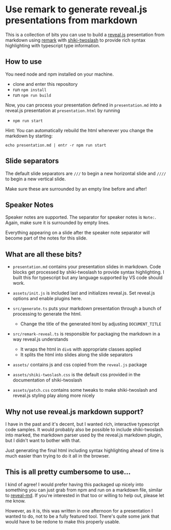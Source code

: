 # Use remark to generate reveal.js presentations from markdown

This is a collection of bits you can use to build a [reveal.js](https://revealjs.com/) presentation from markdown using [remark](https://github.com/remarkjs/remark/tree/main) with [shiki-twoslash](https://github.com/shikijs/twoslash) to provide rich syntax highlighting with typescript type information.

## How to use

You need node and npm installed on your machine.

* clone and enter this repository
* run `npm install`
* run `npm run build`

Now, you can process your presentation defined in `presentation.md` into a reveal.js presentation at `presentation.html` by running

* `npm run start`

Hint: You can automatically rebuild the html whenever you change the markdown by starting:
```
echo presentation.md | entr -r npm run start
```

## Slide separators

The default slide separators are `///` to begin a new horizontal slide and `////` to begin a new vertical slide.

Make sure these are surrounded by an empty line before and after!

## Speaker Notes

Speaker notes are supported. The separator for speaker notes is `Note:`. Again, make sure it is surrounded by empty lines.

Everything appearing on a slide after the speaker note separator will become part of the notes for this slide.

## What are all these bits?

* `presentation.md` contains your presentation slides in markdown. Code blocks get processed by shiki-twoslash to provide syntax highlighting. I built this for typescript but any language supported by VS code should work.
* `assets/init.js` is included last and initializes reveal.js. Set reveal.js options and enable plugins here.
* `src/generate.ts` puts your markdown presentation through a bunch of processing to generate the html.
    * Change the title of the generated html by adjusting `DOCUMENT_TITLE`

* `src/remark-reveal.ts` is responsible for packaging the markdown in a way reveal.js understands
    * It wraps the html in `div`s with appropriate classes applied
    * It splits the html into slides along the slide separators
* `assets/` contains js and css copied from the `reveal.js` package
* `assets/shiki-twoslash.css` is the default css provided in the documentation of shiki-twoslash
* `assets/patch.css` contains some tweaks to make shiki-twoslash and reveal.js styling play along more nicely

## Why not use reveal.js markdown support?

I have in the past and it's decent, but I wanted rich, interactive typescript code samples. It would probably also be possible to include shiki-twoslash into marked, the markdown parser used by the reveal.js markdown plugin, but I didn't want to bother with that.

Just generating the final html including syntax highlighting ahead of time is much easier than trying to do it all in the browser.

## This is all pretty cumbersome to use…

I kind of agree! I would prefer having this packaged up nicely into something you can just grab from npm and run on a markdown file, similar to [reveal-md](https://github.com/webpro/reveal-md). If you're interested in that too or willing to help out, please let me know.

However, as it is, this was written in one afternoon for a presentation I wanted to do, not to be a fully featured tool. There's quite some jank that would have to be redone to make this properly usable.
